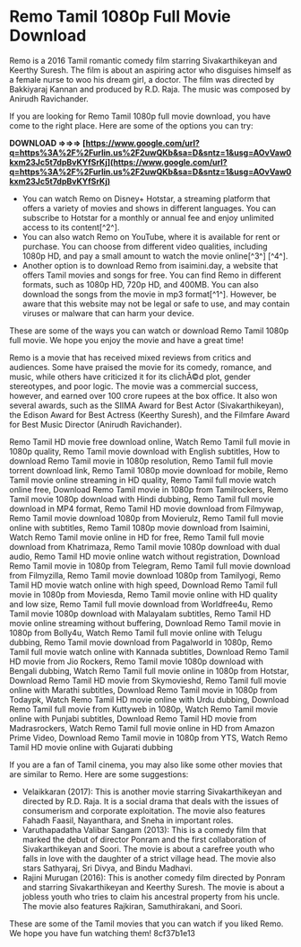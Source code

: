 
 
# Remo Tamil 1080p Full Movie Download
 
Remo is a 2016 Tamil romantic comedy film starring Sivakarthikeyan and Keerthy Suresh. The film is about an aspiring actor who disguises himself as a female nurse to woo his dream girl, a doctor. The film was directed by Bakkiyaraj Kannan and produced by R.D. Raja. The music was composed by Anirudh Ravichander.
 
If you are looking for Remo Tamil 1080p full movie download, you have come to the right place. Here are some of the options you can try:
 
**DOWNLOAD ⇒⇒⇒ [https://www.google.com/url?q=https%3A%2F%2Furlin.us%2F2uwQKb&sa=D&sntz=1&usg=AOvVaw0kxm23Jc5t7dpBvKYfSrKj](https://www.google.com/url?q=https%3A%2F%2Furlin.us%2F2uwQKb&sa=D&sntz=1&usg=AOvVaw0kxm23Jc5t7dpBvKYfSrKj)**


 
- You can watch Remo on Disney+ Hotstar, a streaming platform that offers a variety of movies and shows in different languages. You can subscribe to Hotstar for a monthly or annual fee and enjoy unlimited access to its content[^2^].
- You can also watch Remo on YouTube, where it is available for rent or purchase. You can choose from different video qualities, including 1080p HD, and pay a small amount to watch the movie online[^3^] [^4^].
- Another option is to download Remo from isaimini.day, a website that offers Tamil movies and songs for free. You can find Remo in different formats, such as 1080p HD, 720p HD, and 400MB. You can also download the songs from the movie in mp3 format[^1^]. However, be aware that this website may not be legal or safe to use, and may contain viruses or malware that can harm your device.

These are some of the ways you can watch or download Remo Tamil 1080p full movie. We hope you enjoy the movie and have a great time!

Remo is a movie that has received mixed reviews from critics and audiences. Some have praised the movie for its comedy, romance, and music, while others have criticized it for its clichÃ©d plot, gender stereotypes, and poor logic. The movie was a commercial success, however, and earned over 100 crore rupees at the box office. It also won several awards, such as the SIIMA Award for Best Actor (Sivakarthikeyan), the Edison Award for Best Actress (Keerthy Suresh), and the Filmfare Award for Best Music Director (Anirudh Ravichander).
 
Remo Tamil HD movie free download online,  Watch Remo Tamil full movie in 1080p quality,  Remo Tamil movie download with English subtitles,  How to download Remo Tamil movie in 1080p resolution,  Remo Tamil full movie torrent download link,  Remo Tamil 1080p movie download for mobile,  Remo Tamil movie online streaming in HD quality,  Remo Tamil full movie watch online free,  Download Remo Tamil movie in 1080p from Tamilrockers,  Remo Tamil movie 1080p download with Hindi dubbing,  Remo Tamil full movie download in MP4 format,  Remo Tamil HD movie download from Filmywap,  Remo Tamil movie download 1080p from Movierulz,  Remo Tamil full movie online with subtitles,  Remo Tamil 1080p movie download from Isaimini,  Watch Remo Tamil movie online in HD for free,  Remo Tamil full movie download from Khatrimaza,  Remo Tamil movie 1080p download with dual audio,  Remo Tamil HD movie online watch without registration,  Download Remo Tamil movie in 1080p from Telegram,  Remo Tamil full movie download from Filmyzilla,  Remo Tamil movie download 1080p from Tamilyogi,  Remo Tamil HD movie watch online with high speed,  Download Remo Tamil full movie in 1080p from Moviesda,  Remo Tamil movie online with HD quality and low size,  Remo Tamil full movie download from Worldfree4u,  Remo Tamil movie 1080p download with Malayalam subtitles,  Remo Tamil HD movie online streaming without buffering,  Download Remo Tamil movie in 1080p from Bolly4u,  Watch Remo Tamil full movie online with Telugu dubbing,  Remo Tamil movie download from Pagalworld in 1080p,  Remo Tamil full movie watch online with Kannada subtitles,  Download Remo Tamil HD movie from Jio Rockers,  Remo Tamil movie 1080p download with Bengali dubbing,  Watch Remo Tamil full movie online in 1080p from Hotstar,  Download Remo Tamil HD movie from Skymovieshd,  Remo Tamil full movie online with Marathi subtitles,  Download Remo Tamil movie in 1080p from Todaypk,  Watch Remo Tamil HD movie online with Urdu dubbing,  Download Remo Tamil full movie from Kuttyweb in 1080p,  Watch Remo Tamil movie online with Punjabi subtitles,  Download Remo Tamil HD movie from Madrasrockers,  Watch Remo Tamil full movie online in HD from Amazon Prime Video,  Download Remo Tamil movie in 1080p from YTS,  Watch Remo Tamil HD movie online with Gujarati dubbing
 
If you are a fan of Tamil cinema, you may also like some other movies that are similar to Remo. Here are some suggestions:

- Velaikkaran (2017): This is another movie starring Sivakarthikeyan and directed by R.D. Raja. It is a social drama that deals with the issues of consumerism and corporate exploitation. The movie also features Fahadh Faasil, Nayanthara, and Sneha in important roles.
- Varuthapadatha Valibar Sangam (2013): This is a comedy film that marked the debut of director Ponram and the first collaboration of Sivakarthikeyan and Soori. The movie is about a carefree youth who falls in love with the daughter of a strict village head. The movie also stars Sathyaraj, Sri Divya, and Bindu Madhavi.
- Rajini Murugan (2016): This is another comedy film directed by Ponram and starring Sivakarthikeyan and Keerthy Suresh. The movie is about a jobless youth who tries to claim his ancestral property from his uncle. The movie also features Rajkiran, Samuthirakani, and Soori.

These are some of the Tamil movies that you can watch if you liked Remo. We hope you have fun watching them!
 8cf37b1e13
 
